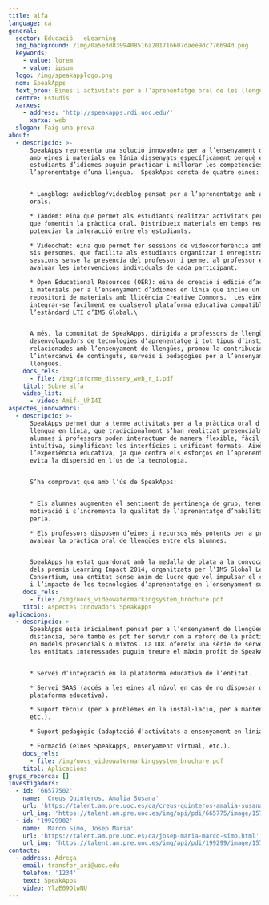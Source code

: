 ```yaml
---
title: alfa
language: ca
general:
  sector: Educació - eLearning
  img_background: /img/0a5e3d8399408516a201716607daee9dc776694d.png
  keywords:
    - value: lorem
    - value: ipsum
  logo: /img/speakapplogo.png
  nom: SpeakApps
  text_breu: Eines i activitats per a l’aprenentatge oral de les llengües
  centre: Estudis
  xarxes:
    - address: 'http://speakapps.rdi.uoc.edu/'
      xarxa: web
  slogan: Faig una prova
about:
  - descripcio: >-
      SpeakApps representa una solució innovadora per a l’ensenyament d’idiomes
      amb eines i materials en línia dissenyats específicament perquè els
      estudiants d’idiomes puguin practicar i millorar les competències orals en
      l’aprenentatge d’una llengua.  SpeakApps consta de quatre eines: 


      * Langblog: audioblog/videoblog pensat per a l’aprenentatge amb activitats
      orals.  

      * Tandem: eina que permet als estudiants realitzar activitats per parelles
      que fomentin la pràctica oral. Distribueix materials en temps real per a
      potenciar la interacció entre els estudiants.

      * Videochat: eina que permet fer sessions de videoconferència amb fins a
      sis persones, que facilita als estudiants organitzar i enregistrar
      sessions sense la presència del professor i permet al professor escoltar i
      avaluar les intervencions individuals de cada participant.

      * Open Educational Resources (OER): eina de creació i edició d’activitats
      i materials per a l’ensenyament d’idiomes en línia que inclou un
      repositori de materials amb llicència Creative Commons.  Les eines poden
      integrar-se fàcilment en qualsevol plataforma educativa compatible amb
      l’estàndard LTI d’IMS Global.\


      A més, la comunitat de SpeakApps, dirigida a professors de llengües,
      desenvolupadors de tecnologies d’aprenentatge i tot tipus d’institucions
      relacionades amb l’ensenyament de llengües, promou la contribució i
      l’intercanvi de continguts, serveis i pedagogies per a l’ensenyament de
      llengües.
    docs_rels:
      - file: /img/informe_disseny_web_r_i.pdf
    titol: Sobre alfa
    video_list:
      - video: Amif-_UhI4I
aspectes_innovadors:
  - descripcio: >-
      SpeakApps permet dur a terme activitats per a la pràctica oral d’una
      llengua en línia, que tradicionalment s’han realitzat presencialment:
      alumnes i professors poden interactuar de manera flexible, fàcil i
      intuïtiva, simplificant les interfícies i unificant formats. Això millora
      l’experiència educativa, ja que centra els esforços en l’aprenentatge i
      evita la dispersió en l’ús de la tecnologia.


      S’ha comprovat que amb l’ús de SpeakApps:


      * Els alumnes augmenten el sentiment de pertinença de grup, tenen més
      motivació i s’incrementa la qualitat de l’aprenentatge d’habilitats de la
      parla.

      * Els professors disposen d’eines i recursos més potents per a promoure i
      avaluar la pràctica oral de llengües entre els alumnes.


      SpeakApps ha estat guardonat amb la medalla de plata a la convocatòria
      dels premis Learning Impact 2014, organitzats per l’IMS Global Learning
      Consortium, una entitat sense ànim de lucre que vol impulsar el creixement
      i l’impacte de les tecnologies d’aprenentatge en l’ensenyament superior.
    docs_rels:
      - file: /img/uocs_videowatermarkingsystem_brochure.pdf
    titol: Aspectes innovadors SpeakApps
aplicacions:
  - descripcio: >-
      SpeakApps està inicialment pensat per a l’ensenyament de llengües a
      distància, però també es pot fer servir com a reforç de la pràctica oral
      en models presencials o mixtos. La UOC ofereix una sèrie de serveis perquè
      les entitats interessades puguin treure el màxim profit de SpeakApps:


      * Servei d’integració en la plataforma educativa de l’entitat.

      * Servei SAAS (accés a les eines al núvol en cas de no disposar de
      plataforma educativa).

      * Suport tècnic (per a problemes en la instal·lació, per a manteniment,
      etc.).

      * Suport pedagògic (adaptació d’activitats a ensenyament en línia).

      * Formació (eines SpeakApps, ensenyament virtual, etc.).
    docs_rels:
      - file: /img/uocs_videowatermarkingsystem_brochure.pdf
    titol: Aplicacions
grups_recerca: []
investigadors:
  - id: '66577502'
    name: 'Creus Quinteros, Amalia Susana'
    url: 'https://talent.am.pre.uoc.es/ca/creus-quinteros-amalia-susana.html'
    url_img: 'https://talent.am.pre.uoc.es/img/api/pdi/665775/image/1573925440895'
  - id: '19929902'
    name: 'Marco Simó, Josep Maria'
    url: 'https://talent.am.pre.uoc.es/ca/josep-maria-marco-simo.html'
    url_img: 'https://talent.am.pre.uoc.es/img/api/pdi/199299/image/1574954315497'
contacte:
  - address: Adreça
    email: transfer_ari@uoc.edu
    telefon: '1234'
    text: SpeakApps
    video: YlzE09OlwNU
---
```

